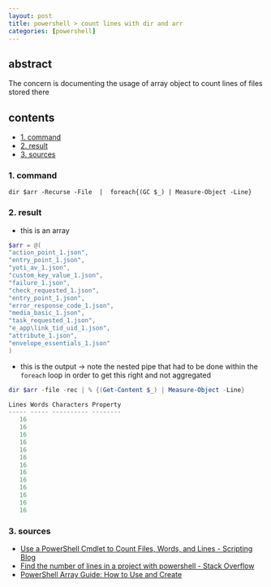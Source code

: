 ```yaml
---
layout: post
title: powershell > count lines with dir and arr
categories: [powershell]
---
```

## abstract
The concern is documenting the usage of array object to count lines of files stored there

## contents
<!-- TOC -->

- [1. command](#1-command)
- [2. result](#2-result)
- [3. sources](#3-sources)

<!-- /TOC -->

### 1. command

```
dir $arr -Recurse -File  |  foreach{(GC $_) | Measure-Object -Line}
```

### 2. result
* this is an array 

```powershell
$arr = @(
"action_point_1.json",
"entry_point_1.json",
"yoti_av_1.json",
"custom_key_value_1.json",
"failure_1.json",
"check_requested_1.json",
"entry_point_1.json",
"error_response_code_1.json",
"media_basic_1.json",
"task_requested_1.json",
"e_app\link_tid_uid_1.json",
"attribute_1.json",
"envelope_essentials_1.json"
)
```

* this is the output → note the nested pipe that had to be done within the `foreach` loop in order to get this right and not aggregated 

```powershell
dir $arr -file -rec | % {(Get-Content $_) | Measure-Object -Line}

Lines Words Characters Property
----- ----- ---------- --------
   16
   16
   16
   16
   16
   16
   16
   16
   16
   16
   16
   16
   16
```

### 3. sources
* [Use a PowerShell Cmdlet to Count Files, Words, and Lines - Scripting Blog](https://devblogs.microsoft.com/scripting/use-a-powershell-cmdlet-to-count-files-words-and-lines/)
* [Find the number of lines in a project with powershell - Stack Overflow](https://stackoverflow.com/questions/561327/find-the-number-of-lines-in-a-project-with-powershell)
* [PowerShell Array Guide: How to Use and Create](https://www.varonis.com/blog/powershell-array/)
